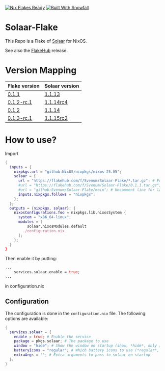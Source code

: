 <a href="https://nixos.wiki/wiki/Flakes" target="_blank"><img alt="Nix Flakes Ready" src="https://img.shields.io/static/v1?logo=nixos&logoColor=d8dee9&label=Nix%20Flakes&labelColor=5e81ac&message=Ready&color=d8dee9&style=for-the-badge"></a>
<a href="https://github.com/snowfallorg/lib" target="_blank"><img alt="Built With Snowfall" src="https://img.shields.io/static/v1?logoColor=d8dee9&label=Built%20With&labelColor=5e81ac&message=Snowfall&color=d8dee9&style=for-the-badge"></a>

# Solaar-Flake
This Repo is a Flake of [Solaar](https://github.com/pwr-Solaar/Solaar) for NixOS.

See also the [FlakeHub](https://flakehub.com/flake/Svenum/Solaar-Flake) release.

# Version Mapping

|Flake version|Solaar version|
|-|-|
|[0.1.1](https://github.com/Svenum/Solaar-Flake/releases/tag/0.1.1)|[1.1.13](https://github.com/pwr-Solaar/Solaar/releases/tag/1.1.13)|
|[0.1.2-rc.1](https://github.com/Svenum/Solaar-Flake/releases/tag/0.1.2-rc.1)|[1.1.14rc4](https://github.com/pwr-Solaar/Solaar/releases/tag/1.1.14rc4)|
|[0.1.2](https://github.com/Svenum/Solaar-Flake/releases/tag/0.1.2)|[1.1.14](https://github.com/pwr-Solaar/Solaar/releases/tag/1.1.14)|
|[0.1.3-rc.1](https://github.com/Svenum/Solaar-Flake/releases/tag/0.1.3-rc.1)|[1.1.15rc2](https://github.com/pwr-Solaar/Solaar/releases/tag/1.1.15rc2)|

# How to use?

Import
```nix
{
  inputs = {
    nixpkgs.url = "github:NixOS/nixpkgs/nixos-25.05";
    solaar = {
      url = "https://flakehub.com/f/Svenum/Solaar-Flake/*.tar.gz"; # For latest stable version
      #url = "https://flakehub.com/f/Svenum/Solaar-Flake/0.1.1.tar.gz"; # uncomment line for solaar version 1.1.13
      #url = "github:Svenum/Solaar-Flake/main"; # Uncomment line for latest unstable version
      inputs.nixpkgs.follows = "nixpkgs";
    };
  };
  outputs = {nixpkgs, solaar}: {
    nixosConfigurations.foo = nixpkgs.lib.nixosSystem {
      system = "x86_64-linux";
      modules = [
          solaar.nixosModules.default
        ./configuration.nix
      ];
    };
  }
}
```
Then enable it by putting:
```nix
...
    services.solaar.enable = true;
...
```
in configuration.nix

## Configuration

The configuration is done in the `configuration.nix` file. The following options are available:

```nix
{
  services.solaar = {
    enable = true; # Enable the service
    package = pkgs.solaar; # The package to use
    window = "hide"; # Show the window on startup (show, *hide*, only [window only])
    batteryIcons = "regular"; # Which battery icons to use (*regular*, symbolic, solaar)
    extraArgs = ""; # Extra arguments to pass to solaar on startup
  };
}
```
